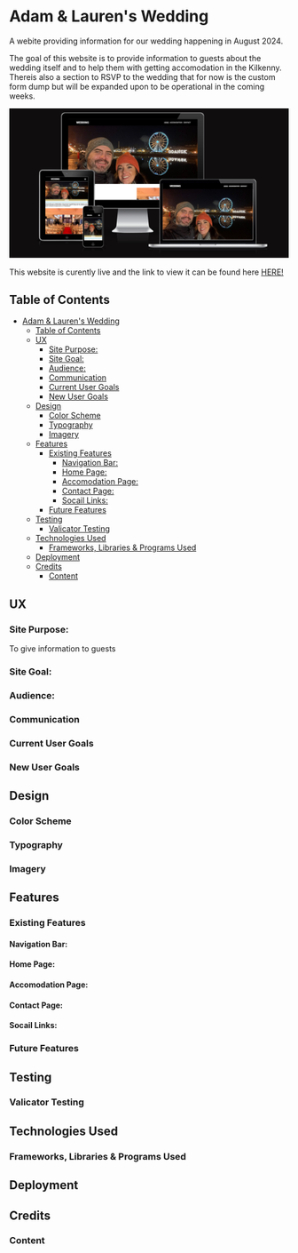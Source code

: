 # Adam & Lauren's Wedding
A webite providing information for our wedding happening in August 2024. 

The goal of this website is to provide information to guests about the wedding itself and to help them with getting accomodation in the Kilkenny. 
Thereis also a section to RSVP to the wedding that for now is the custom form dump but will be expanded upon to be operational in the coming weeks. 

![Site view across devices](assets/images-readme/devices-layout.PNG)

This website is curently live and the link to view it can be found here [HERE!](https://akestell.github.io/p1-wedding-website/)


## Table of Contents

- [Adam \& Lauren's Wedding](#adam--laurens-wedding)
  - [Table of Contents](#table-of-contents)
  - [UX](#ux)
    - [Site Purpose:](#site-purpose)
    - [Site Goal:](#site-goal)
    - [Audience:](#audience)
    - [Communication](#communication)
    - [Current User Goals](#current-user-goals)
    - [New User Goals](#new-user-goals)
  - [Design](#design)
    - [Color Scheme](#color-scheme)
    - [Typography](#typography)
    - [Imagery](#imagery)
  - [Features](#features)
    - [Existing Features](#existing-features)
      - [Navigation Bar:](#navigation-bar)
      - [Home Page:](#home-page)
      - [Accomodation Page:](#accomodation-page)
      - [Contact Page:](#contact-page)
      - [Socail Links:](#socail-links)
    - [Future Features](#future-features)
  - [Testing](#testing)
    - [Valicator Testing](#valicator-testing)
  - [Technologies Used](#technologies-used)
    - [Frameworks, Libraries \& Programs Used](#frameworks-libraries--programs-used)
  - [Deployment](#deployment)
  - [Credits](#credits)
    - [Content](#content)


## UX

### Site Purpose:
To give information to guests
### Site Goal:

### Audience:
 
### Communication

### Current User Goals

### New User Goals

## Design

### Color Scheme

### Typography

### Imagery

## Features

### Existing Features
#### Navigation Bar:

#### Home Page:

#### Accomodation Page:

#### Contact Page:

#### Socail Links:


### Future Features


## Testing

### Valicator Testing

## Technologies Used
### Frameworks, Libraries & Programs Used

## Deployment

## Credits

### Content
